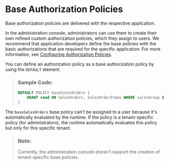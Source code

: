 <!-- loio7c3eafc956ae4d89accfe6046c7f927b -->

# Base Authorization Policies

Base authorization policies are delivered with the respective application.



In the administration console, administrators can use them to create their own refined custom authorization policies, which they assign to users. We recommend that application developers define the base policies with the basic authorizations that are required for the specific application. For more information, see [Configuring Authorization Policies](configuring-authorization-policies-982ac5f.md).

You can define an authorization policy as a base authorization policy by using the `DEFAULT` element.

> ### Sample Code:  
> ```sql
> DEFAULT POLICY baseSalesOrders {
>     GRANT read ON SalesOrders, SalesOrderItems WHERE salesGroup IN $user.groups
> }
> ```

The `baseSalesOrders` base policy can't be assigned to a user because it's automatically evaluated by the runtime. If the policy is a tenant-specific policy \(for administrators\), the runtime automatically evaluates this policy but only for this specific tenant.

> ### Note:  
> Currently, the administration console doesn't support the creation of tenant-specific base policies.

